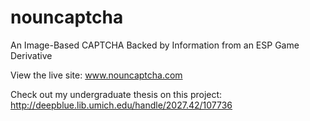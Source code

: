 nouncaptcha
===========

An Image-Based CAPTCHA Backed by Information from an ESP Game Derivative

View the live site: www.nouncaptcha.com

Check out my undergraduate thesis on this project: http://deepblue.lib.umich.edu/handle/2027.42/107736
